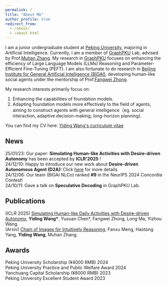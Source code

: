 ```yaml
---
permalink: /
title: "About Me"
author_profile: true
redirect_from: 
  - /about/
  - /about.html
---
```


I am a junior undergraduate student at [Peking University](https://www.pku.edu.cn/), majoring in Artificial Intelligence. Currently, I am a member of [GraphPKU](https://www.graphpku.cn) Lab, advised by Prof.[Muhan Zhang](https://muhanzhang.github.io). My research in [GraphPKU](https://www.graphpku.cn) focuses on enhancing the efficiency of Large Language Models (LLMs) Reasoning and Parameter-Efficient Fine-Tuning (PEFT). I am also fortunate to do research in [Beijing Institute for General Artificial Intelligence (BIGAI)](https://eng.bigai.ai/), developing human-like social agents under the mentorship of Prof.[Fangwei Zhong](https://fangweizhong.xyz/). 

My research interests primarily focus on:
1.	Enhancing the capabilities of foundation models.
2.	Adapting foundation models more effectively to the field of agents, aiming to construct agents with general intelligence（eg. social interaction, adaptive decision-making, long-horizon planning).

You can find my CV here: [Yiding Wang's curriculum vitae](../assets/CV_12.11.pdf)

## News

25/01/23: Our paper: **Simulating Human-like Activities with Desire-driven Autonomy** has been accepted by **ICLR'2025** !  
24/12/10: Happy to introduce our new work about **Desire-driven Autonomous Agent (D2A)**! Click [here](https://sites.google.com/view/desire-driven-autonomy) for more details.  
24/12/06: Our team (BIGAI NLCo) ranked **#9** in the NeurIPS 2024 Concordia Contest!  
24/10/11: Gave a talk on **Speculative Decoding** in GraphPKU Lab.

## Publications
(ICLR 2025) [Simulating Human-like Daily Activities with Desire-driven Autonomy](https://arxiv.org/abs/2412.06435), **Yiding Wang\***, Yuxuan Chen\*, Fangwei Zhong, Long Ma, Yizhou Wang.  
(Arxiv) [Chain of Images for Intuitively Reasoning](https://arxiv.org/abs/2311.09241), Fanxu Meng, Haotong Yang, **Yiding Wang**, Muhan Zhang.  


## Awards
 
Peking University Scholarship (¥4000 RMB)  2024  
Peking University Practice and Public Welfare Award 2024  
Yanchuang Capital Scholarship (¥8000 RMB)  2023  
Peking University Excellent Student Award  2023  

